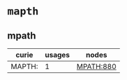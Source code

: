 # `mapth`

## mpath

| curie              |   usages | nodes                                                 |
|--------------------|----------|-------------------------------------------------------|
| MAPTH:<new dbxref> |        1 | [MPATH:880](http://purl.obolibrary.org/obo/MPATH_880) |

